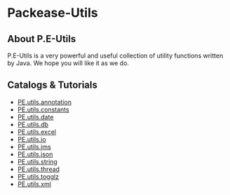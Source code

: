 Packease-Utils
==================

## About P.E-Utils

P.E-Utils is a very powerful and useful collection of utility functions written by Java. We hope you will like it as we do.

## Catalogs & Tutorials

* [PE.utils.annotation](src/main/java/com/aboutcoder/packease/utils/annotation/)
* [PE.utils.constants](src/main/java/com/aboutcoder/packease/utils/constants/)
* [PE.utils.date](src/main/java/com/aboutcoder/packease/utils/date/)
* [PE.utils.db](src/main/java/com/aboutcoder/packease/utils/db/)
* [PE.utils.excel](src/main/java/com/aboutcoder/packease/utils/excel/)
* [PE.utils.io](src/main/java/com/aboutcoder/packease/utils/io/)
* [PE.utils.jms](src/main/java/com/aboutcoder/packease/utils/jms/)
* [PE.utils.json](src/main/java/com/aboutcoder/packease/utils/json/)
* [PE.utils.string](src/main/java/com/aboutcoder/packease/utils/string/)
* [PE.utils.thread](src/main/java/com/aboutcoder/packease/utils/thread/)
* [PE.utils.togglz](src/main/java/com/aboutcoder/packease/utils/togglz/)
* [PE.utils.xml](src/main/java/com/aboutcoder/packease/utils/xml/)


